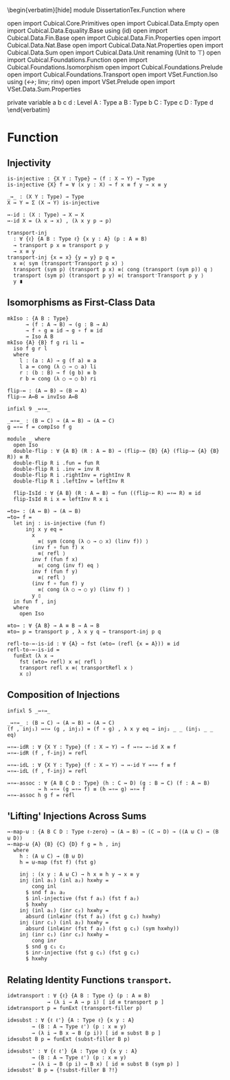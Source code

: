 <!--
```
module Dissertation.Function where

open import Cubical.Core.Primitives
open import Cubical.Data.Empty
open import Cubical.Data.Equality.Base using (id)
open import Cubical.Data.Fin.Base
open import Cubical.Data.Fin.Properties
open import Cubical.Data.Nat.Base
open import Cubical.Data.Nat.Properties
open import Cubical.Data.Sum
open import Cubical.Data.Unit renaming (Unit to ⊤)
open import Cubical.Foundations.Function
open import Cubical.Foundations.Isomorphism
open import Cubical.Foundations.Prelude
open import Cubical.Foundations.Transport
open import VSet.Function.Iso using (_↔_; linv; rinv)
open import VSet.Prelude
open import VSet.Data.Sum.Properties

private
  variable
    a b c d : Level
    A : Type a
    B : Type b
    C : Type c
    D : Type d
```
-->

\begin{verbatim}[hide]
module DissertationTex.Function where

open import Cubical.Core.Primitives
open import Cubical.Data.Empty
open import Cubical.Data.Equality.Base using (id)
open import Cubical.Data.Fin.Base
open import Cubical.Data.Fin.Properties
open import Cubical.Data.Nat.Base
open import Cubical.Data.Nat.Properties
open import Cubical.Data.Sum
open import Cubical.Data.Unit renaming (Unit to ⊤)
open import Cubical.Foundations.Function
open import Cubical.Foundations.Isomorphism
open import Cubical.Foundations.Prelude
open import Cubical.Foundations.Transport
open import VSet.Function.Iso using (_↔_; linv; rinv)
open import VSet.Prelude
open import VSet.Data.Sum.Properties

private
  variable
    a b c d : Level
    A : Type a
    B : Type b
    C : Type c
    D : Type d
\end{verbatim}

# Function

## Injectivity

```
is-injective : {X Y : Type} → (f : X → Y) → Type
is-injective {X} f = ∀ (x y : X) → f x ≡ f y → x ≡ y

_↣_ : (X Y : Type) → Type
X ↣ Y = Σ (X → Y) is-injective

↣-id : (X : Type) → X ↣ X
↣-id X = (λ x → x) , (λ x y p → p)
```

```
transport-inj
  : ∀ {ℓ} {A B : Type ℓ} {x y : A} (p : A ≡ B)
  → transport p x ≡ transport p y
  → x ≡ y
transport-inj {x = x} {y = y} p q =
  x ≡⟨ sym (transport⁻Transport p x) ⟩
  transport (sym p) (transport p x) ≡⟨ cong (transport (sym p)) q ⟩
  transport (sym p) (transport p y) ≡⟨ transport⁻Transport p y ⟩
  y ∎
```

## Isomorphisms as First-Class Data

```
mkIso : {A B : Type}
      → (f : A → B) → (g : B → A)
      → f ∘ g ≡ id → g ∘ f ≡ id
      → Iso A B
mkIso {A} {B} f g ri li =
  iso f g r l
  where
    l : (a : A) → g (f a) ≡ a
    l a = cong (λ ○ → ○ a) li
    r : (b : B) → f (g b) ≡ b
    r b = cong (λ ○ → ○ b) ri

flip-↔ : (A ↔ B) → (B ↔ A)
flip-↔ A↔B = invIso A↔B

infixl 9 _↔∘↔_

_↔∘↔_ : (B ↔ C) → (A ↔ B) → (A ↔ C)
g ↔∘↔ f = compIso f g
```

```
module _ where
  open Iso
  double-flip : ∀ {A B} (R : A ↔ B) → (flip-↔ {B} {A} (flip-↔ {A} {B} R)) ≡ R
  double-flip R i .fun = fun R
  double-flip R i .inv = inv R
  double-flip R i .rightInv = rightInv R
  double-flip R i .leftInv = leftInv R

  flip-IsId : ∀ {A B} (R : A ↔ B) → fun ((flip-↔ R) ↔∘↔ R) ≡ id
  flip-IsId R i x = leftInv R x i
```


```
↔to↣ : (A ↔ B) → (A ↣ B)
↔to↣ f =
  let inj : is-injective (fun f)
      inj x y eq =
        x
          ≡⟨ sym (cong (λ ○ → ○ x) (linv f)) ⟩
        (inv f ∘ fun f) x
          ≡⟨ refl ⟩
        inv f (fun f x)
          ≡⟨ cong (inv f) eq ⟩
        inv f (fun f y)
          ≡⟨ refl ⟩
        (inv f ∘ fun f) y
          ≡⟨ cong (λ ○ → ○ y) (linv f) ⟩
        y ▯
  in fun f , inj
  where
    open Iso
```

```
≡to↣ : ∀ {A B} → A ≡ B → A ↣ B
≡to↣ p = transport p , λ x y q → transport-inj p q

refl-to-↣-is-id : ∀ {A} → fst (≡to↣ (refl {x = A})) ≡ id
refl-to-↣-is-id =
  funExt (λ x →
    fst (≡to↣ refl) x ≡⟨ refl ⟩
    transport refl x ≡⟨ transportRefl x ⟩
    x ▯)
```

## Composition of Injections

```
infixl 5 _↣∘↣_

_↣∘↣_ : (B ↣ C) → (A ↣ B) → (A ↣ C)
(f , inj₁) ↣∘↣ (g , inj₂) = (f ∘ g) , λ x y eq → inj₂ _ _ (inj₁ _ _ eq)

↣∘↣-idR : ∀ {X Y : Type} (f : X ↣ Y) → f ↣∘↣ ↣-id X ≡ f
↣∘↣-idR (f , f-inj) = refl

↣∘↣-idL : ∀ {X Y : Type} (f : X ↣ Y) → ↣-id Y ↣∘↣ f ≡ f
↣∘↣-idL (f , f-inj) = refl

↣∘↣-assoc : ∀ {A B C D : Type} (h : C ↣ D) (g : B ↣ C) (f : A ↣ B)
          → h ↣∘↣ (g ↣∘↣ f) ≡ (h ↣∘↣ g) ↣∘↣ f
↣∘↣-assoc h g f = refl
```

## 'Lifting' Injections Across Sums

```
↣-map-⊎ : {A B C D : Type ℓ-zero} → (A ↣ B) → (C ↣ D) → ((A ⊎ C) ↣ (B ⊎ D))
↣-map-⊎ {A} {B} {C} {D} f g = h , inj
  where
    h : (A ⊎ C) → (B ⊎ D)
    h = ⊎-map (fst f) (fst g)

    inj : (x y : A ⊎ C) → h x ≡ h y → x ≡ y
    inj (inl a₁) (inl a₂) hx≡hy =
        cong inl
      $ snd f a₁ a₂
      $ inl-injective (fst f a₁) (fst f a₂)
      $ hx≡hy
    inj (inl a₁) (inr c₂) hx≡hy =
      absurd (inl≢inr (fst f a₁) (fst g c₂) hx≡hy)
    inj (inr c₁) (inl a₂) hx≡hy =
      absurd (inl≢inr (fst f a₂) (fst g c₁) (sym hx≡hy))
    inj (inr c₁) (inr c₂) hx≡hy =
        cong inr
      $ snd g c₁ c₂
      $ inr-injective (fst g c₁) (fst g c₂)
      $ hx≡hy
```

## Relating Identity Functions `transport`.

```
id≡transport : ∀ {ℓ} {A B : Type ℓ} (p : A ≡ B)
             → (λ i → A → p i) [ id ≡ transport p ]
id≡transport p = funExt (transport-filler p)

id≡subst : ∀ {ℓ ℓ'} {A : Type ℓ} {x y : A}
        → (B : A → Type ℓ') (p : x ≡ y)
        → (λ i → B x → B (p i)) [ id ≡ subst B p ]
id≡subst B p = funExt (subst-filler B p)
```

```
id≡subst' : ∀ {ℓ ℓ'} {A : Type ℓ} {x y : A}
        → (B : A → Type ℓ') (p : x ≡ y)
        → (λ i → B (p i) → B x) [ id ≡ subst B (sym p) ]
id≡subst' B p = {!subst-filler B ?!}
```
